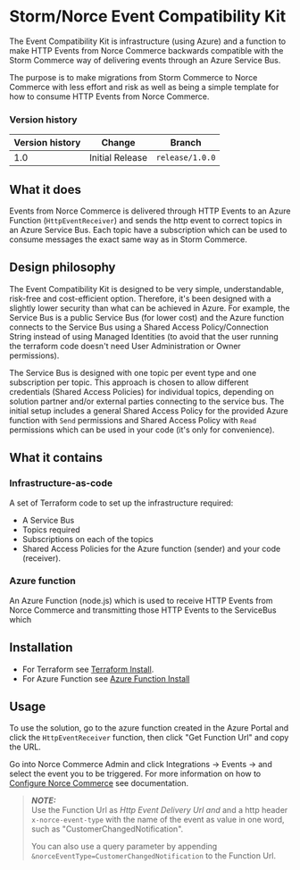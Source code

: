 # Storm/Norce Event Compatibility Kit
The Event Compatibility Kit is infrastructure (using Azure) and a function to make HTTP Events from Norce Commerce
backwards compatible with the Storm Commerce way of delivering events through an Azure Service Bus.

The purpose is to make migrations from Storm Commerce to Norce Commerce with less effort and risk as well as being
a simple template for how to consume HTTP Events from Norce Commerce.

### Version history
|Version history|Change|Branch|
|--|--|--|
|1.0|Initial Release|`release/1.0.0`|


## What it does
Events from Norce Commerce is delivered through HTTP Events to an Azure Function (`HttpEventReceiver`) and sends
the http event to correct topics in an Azure Service Bus. Each topic have a subscription which can be used to
consume messages the exact same way as in Storm Commerce.

## Design philosophy
The Event Compatibility Kit is designed to be very simple, understandable, risk-free and cost-efficient option. Therefore, it's
been designed with a slightly lower security than what can be achieved in Azure. For example, the Service Bus is a
public Service Bus (for lower cost) and the Azure function connects to the Service Bus using a Shared Access
Policy/Connection String instead of using Managed Identities (to avoid that the user running the terraform code
doesn't need User Administration or Owner permissions).

The Service Bus is designed with one topic per event type and one subscription per topic. This approach is chosen to
allow different credentials (Shared Access Policies) for individual topics, depending on solution partner and/or
external parties connecting to the service bus. The initial setup includes a general Shared Access Policy for the
provided Azure function with `Send` permissions and Shared Access Policy with `Read` permissions which can be used in
your code (it's only for convenience).

## What it contains
### Infrastructure-as-code
A set of Terraform code to set up the infrastructure required:
- A Service Bus
- Topics required
- Subscriptions on each of the topics
- Shared Access Policies for the Azure function (sender) and your code (receiver).

### Azure function
An Azure Function (node.js) which is used to receive HTTP Events from Norce Commerce and transmitting those HTTP
Events to the ServiceBus which 

## Installation
- For Terraform see [Terraform Install](./terraform/readme.md).
- For Azure Function see [Azure Function Install](./function/readme.md)

## Usage
To use the solution, go to the azure function created in the Azure Portal and click the `HttpEventReceiver`
function, then click "Get Function Url" and copy the URL.

Go into Norce Commerce Admin and click Integrations &rarr; Events &rarr; and select the event you to be triggered.
For more information on how to [Configure Norce Commerce](https://docs.norce.io/developer-portal/system-integration/using-norceevent/)
see documentation.

> **_NOTE:_**  
Use the Function Url as *Http Event Delivery Url* _and_ and a http header `x-norce-event-type` with 
> the name of the event as value in one word, such as "CustomerChangedNotification".
> 
> You can also use a query parameter by appending `&norceEventType=CustomerChangedNotification` to the Function Url.
